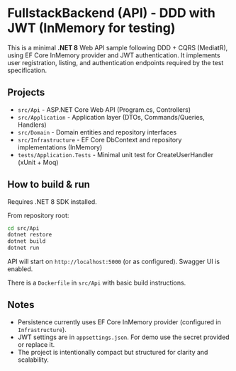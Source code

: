 # FullstackBackend (API) - DDD with JWT (InMemory for testing)

This is a minimal **.NET 8** Web API sample following DDD + CQRS (MediatR), using EF Core InMemory provider and JWT authentication.
It implements user registration, listing, and authentication endpoints required by the test specification.

## Projects
- `src/Api` - ASP.NET Core Web API (Program.cs, Controllers)
- `src/Application` - Application layer (DTOs, Commands/Queries, Handlers)
- `src/Domain` - Domain entities and repository interfaces
- `src/Infrastructure` - EF Core DbContext and repository implementations (InMemory)
- `tests/Application.Tests` - Minimal unit test for CreateUserHandler (xUnit + Moq)

## How to build & run
Requires .NET 8 SDK installed.

From repository root:

```bash
cd src/Api
dotnet restore
dotnet build
dotnet run
```

API will start on `http://localhost:5000` (or as configured). Swagger UI is enabled.

There is a `Dockerfile` in `src/Api` with basic build instructions.

## Notes
- Persistence currently uses EF Core InMemory provider (configured in `Infrastructure`).
- JWT settings are in `appsettings.json`. For demo use the secret provided or replace it.
- The project is intentionally compact but structured for clarity and scalability.

